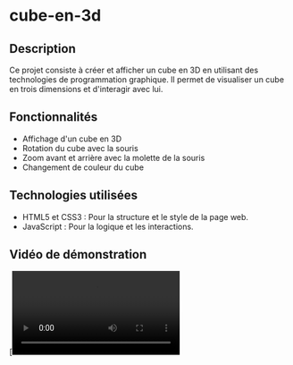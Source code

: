 # cube-en-3d

## Description
Ce projet consiste à créer et afficher un cube en 3D en utilisant des technologies de programmation graphique. Il permet de visualiser un cube en trois dimensions et d'interagir avec lui.

## Fonctionnalités
- Affichage d'un cube en 3D
- Rotation du cube avec la souris
- Zoom avant et arrière avec la molette de la souris
- Changement de couleur du cube

## Technologies utilisées
- HTML5 et CSS3 : Pour la structure et le style de la page web.
- JavaScript : Pour la logique et les interactions.
## Vidéo de démonstration

[![Vidéo de démonstration](/Vidéo%20sans%20titre%20‐%20Réalisée%20avec%20Clipchamp.mp4)